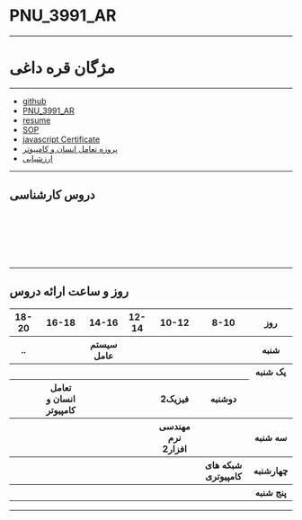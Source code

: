 # PNU_3991_AR
---------
# مژگان قره داغی

---

- [github](https://github.com/mojganqaredaqi)
- [PNU_3991_AR](https://github.com/mojganqaredaqi/PNU_3991_AR)
- [resume](https://github.com/mojganqaredaqi/mojgan.qaredagi)
- [SOP](https://mojganqaredaqi.github.io/SOP/)
- [javascript Certificate](http://PNU_3991_AR/JavaScript_certificate.jpg)
- [پروزه تعامل انسان و کامپیوتر](wps.html)
- [ارزشیابی](PNU_3991_AR/ارزشیابی.pdf)
------------------


## دروس کارشناسی
<br>

<br>

<br>

<br>

<br>



--------------

## روز و ساعت ارائه دروس

<table style="width:100%"> 
  <tr>
    <th>18-20</th>
    <th>16-18</th>
    <th>14-16</th>
    <th>12-14</th>
    <th>10-12</th>
    <th>8-10</th>
    <th>روز</th>
  </tr>
  <tr>
    <th>
      ..
    </th> 
    <th></th>
    <th>سیستم عامل</th> 
    <th></th>  
    <th></th>  
    <th></th> 
    <th>شنبه</th> 
  </tr>
  <tr> 
    <th></th>  
    <th></th> 
    <th></th>  
    <th></th>  
    <th></th>  
    <th></th>  
    <th>یک شنبه</th> 
  </tr> 
  <tr>   
    <th></th>   
    <th>تعامل انسان و کامپیوتر</th>   
    <th></th>   
    <th></th>   
    <th>فیزیک2</t  
    <th></th>   
    <th>دوشنبه</th>
   </tr>  
   <tr>  
  <th></th>   
  <th></th>  
  <th></th>  
  <th></th>  
  <th>مهندسی نرم افزار2</th>   
  <th></th>  
  <th>سه شنبه</th> 
</tr> 
<tr>  
  <th></th> 
  <th></th> 
  <th></th> 
  <th></th> 
  <th></th> 
  <th>شبکه های کامپیوتری</th>  
  <th>چهارشنبه</th> 
</tr>  
<tr>  
  <th></th>  
  <th></th>  
  <th></th>  
  <th></th>  
  <th></th>  
  <th></th>  
  <th>پنج شنبه</th> 
 </tr>
</table>

--------------

